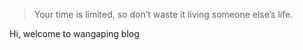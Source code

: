 > Your time is limited, so don’t waste it living someone else’s life. 

Hi, welcome to wangaping blog